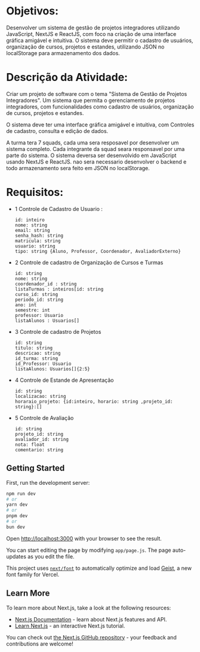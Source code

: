 
# Objetivos:

Desenvolver um sistema de gestão de projetos integradores utilizando JavaScript, NextJS e ReactJS, com foco na criação de uma interface gráfica amigável e intuitiva. O sistema deve permitir o cadastro de usuários, organização de cursos, projetos e estandes, utilizando JSON no localStorage para armazenamento dos dados.

# Descrição da Atividade:

Criar um projeto de software com o tema "Sistema de Gestão de Projetos Integradores". Um sistema que permita o gerenciamento de projetos integradores, com funcionalidades como cadastro de usuários, organização de cursos, projetos e estandes.

O sistema deve ter uma interface gráfica amigável e intuitiva, com Controles de cadastro, consulta e edição de dados. 

A turma tera 7 squads, cada uma sera resposavel por desenvolver um sistema completo. Cada integrante da squad seara responsavel por uma parte do sistema.
O sistema deversa ser desenvolvido em JavaScript usando NextJS e ReactJS. nao sera necessario desenvolver o backend e todo armazenamento sera feito em JSON no localStorage.

# Requisitos:

- 1 Controle de Cadastro de Usuario : 
    ```
    id: inteiro
    nome: string
    email: string
    senha_hash: string
    matricula: string
    usuario: string
    tipo: string {Aluno, Professor, Coordenador, AvaliadorExterno}
    ```

- 2 Controle de cadastro de Organização de Cursos e Turmas
    ```
    id: string
    nome: string
    coordenador_id : string
    listaTurmas : inteiros[id: string
    curso_id: string
    periodo_id: string
    ano: int
    semestre: int
    professor: Usuario
    listaAlunos : Usuarios[]
    ```

- 3 Controle de cadastro de Projetos
    ```
    id: string
    titulo: string
    descricao: string
    id_turma: string
    id_Professor: Usuario
    listaAlunos: Usuarios[]{2:5}
    ```

- 4 Controle de Estande de Apresentação

    ```
    id: string
    localizacao: string
    horaraio_projeto: {id:inteiro, horario: string ,projeto_id: string}:[]
    ```

- 5 Controle  de Avaliação
    ```
    id: string
    projeto_id: string
    avaliador_id: string
    nota: float
    comentario: string
    ```

## Getting Started

First, run the development server:

```bash
npm run dev
# or
yarn dev
# or
pnpm dev
# or
bun dev
```

Open [http://localhost:3000](http://localhost:3000) with your browser to see the result.

You can start editing the page by modifying `app/page.js`. The page auto-updates as you edit the file.

This project uses [`next/font`](https://nextjs.org/docs/app/building-your-application/optimizing/fonts) to automatically optimize and load [Geist](https://vercel.com/font), a new font family for Vercel.

## Learn More

To learn more about Next.js, take a look at the following resources:

- [Next.js Documentation](https://nextjs.org/docs) - learn about Next.js features and API.
- [Learn Next.js](https://nextjs.org/learn) - an interactive Next.js tutorial.

You can check out [the Next.js GitHub repository](https://github.com/vercel/next.js) - your feedback and contributions are welcome!
